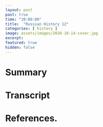 ```yaml
---
layout: post
past: true
time: "20:00:00"
title:  "Russian History 12"
categories: [ history ]
image: assets/images/2020-10-14-cover.jpg
excerpt: 
featured: true
hidden: false
---
```


<!-- # Title brainstorm

 -->

<!-- # Exerpt

-->

# Summary

# Transcript

# References.
